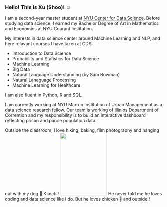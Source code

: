 ### Hello! This is Xu (Shoo)! ☺️

I am a second-year master student at [NYU Center for Data Science](https://cds.nyu.edu/). Before studying data science, I earned my Bachelor Degree of Art in Mathematics and Economics at NYU Courant Institution.

My interests in data science center around Machine Learning and NLP, and here relavant courses I have taken at CDS:
- Introduction to Data Science
- Probability and Statistics for Data Science
- Machine Learning
- Big Data
- Natural Language Understanding (by Sam Bowman)
- Natural Lanaguage Processing
- Machine Learning for Healthcare 

I am also fluent in Python, R and SQL.

I am currently working at NYU Marron Institution of Urban Management as a data science research fellow. Our team is working of Illinios Department of Corrention and my responsibility is to build an interactive dashboard reflecting prison and parole population data.

Outside the classroom, I love hiking, baking, film photography and hanging out with my dog 🐶 Kimchi! <img src="https://user-images.githubusercontent.com/57966939/207690507-dbcd2365-10f8-4951-beb8-4db650549750.jpeg"  width="150" height="200" />
He never told me he loves coding and data science like I do. But he loves chicken 🍗 and outside!!
